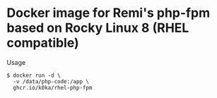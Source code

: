 # Docker image for Remi's php-fpm based on Rocky Linux 8 (RHEL compatible)

Usage

```shell
$ docker run -d \
  -v /data/php-code:/app \
  ghcr.io/k0ka/rhel-php-fpm
```
